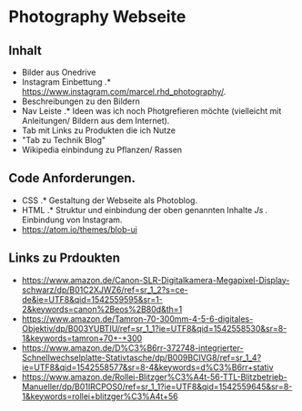 # Photography Webseite
## Inhalt
* Bilder aus Onedrive
* Instagram Einbettung
.* https://www.instagram.com/marcel.rhd_photography/.
* Beschreibungen zu den Bildern
* Nav Leiste
.* Ideen was ich noch Photgrefieren möchte (vielleicht mit Anleitungen/ Bildern aus dem Internet).
* Tab mit Links zu Produkten die ich Nutze
* "Tab zu Technik Blog"
* Wikipedia einbindung zu Pflanzen/ Rassen
## Code Anforderungen.
* CSS
.* Gestaltung der Webseite als Photoblog.
* HTML
.* Struktur und einbindung der oben genannten Inhalte
*Js 
.* Einbindung von Instagram.
* https://atom.io/themes/blob-ui
## Links zu Prdoukten
* https://www.amazon.de/Canon-SLR-Digitalkamera-Megapixel-Display-schwarz/dp/B01C2XJWZ6/ref=sr_1_2?s=ce-de&ie=UTF8&qid=1542559595&sr=1-2&keywords=canon%2Beos%2B80d&th=1
* https://www.amazon.de/Tamron-70-300mm-4-5-6-digitales-Objektiv/dp/B003YUBTIU/ref=sr_1_1?ie=UTF8&qid=1542558530&sr=8-1&keywords=tamron+70+-+300
* https://www.amazon.de/D%C3%B6rr-372748-integrierter-Schnellwechselplatte-Stativtasche/dp/B009BCIVG8/ref=sr_1_4?ie=UTF8&qid=1542558577&sr=8-4&keywords=d%C3%B6rr+stativ
* https://www.amazon.de/Rollei-Blitzger%C3%A4t-56-TTL-Blitzbetrieb-Manueller/dp/B01IRCPOS0/ref=sr_1_1?ie=UTF8&qid=1542559645&sr=8-1&keywords=rollei+blitzger%C3%A4t+56

